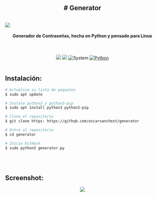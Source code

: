 <div align='center'><h2># Generator</h2></div>
<br>

<img src="https://i.imgur.com/foW0zFk.png">

<br>
<h4 align='center'>Generador de Contraseñas, hecha en Python y pensado para Linux</h4> 
<br>
<div align='center'>
  <br>
  <img src="https://i.imgur.com/oS4P9zJ.png">
  <img src="https://i.imgur.com/hIFyaeC.png">
  <img title="System" src="https://img.shields.io/badge/Supported%20OS-Linux-orange?style=for-the-badge&logo=linux"></a>
  <a href=""><img title="Python" src="https://img.shields.io/badge/Python-3.7-yellow?style=for-the-badge&logo=python"></a>
  </div>
<br>

## Instalación: 

```bash
# Actualice su lista de paquetes
$ sudo apt update

# Instale python3 y python3-pip
$ sudo apt install python3 python3-pip

# Clone el repositorio 
$ git clone https: https://github.com/oscarsanchezt/generator

# Entre al repositorio
$ cd generator

# Inicie KitHack
$ sudo python3 generator.py
```
<br>
<br>

## Screenshot:
<div align='center'>
<img src="https://i.imgur.com/129eh0y.png">
</div>
